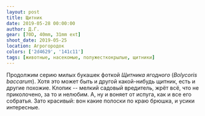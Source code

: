```yaml
---
layout: post
title: Щитник
date: 2019-05-28 00:00:00
author: Д.Г.
gear: [70D, 40mm, 31mm ext]
shoot_date: 2019-05-25
location: Агрогородок
colors: ['2d4629', '141c11']
tags: [животные, насекомые, полужесткокрылые, щитники]
---
```

Продолжим серию милых букашек фоткой _Щитника ягодного_ (_Вolycoris baccarum_). Хотя это может быть и другой какой-нибудь щитник, есть и другие похожие. Клопик -- мелкий садовый вредитель, жрёт всё, что не приколочено, за то и нелюбим. А, ну и воняет от испуга, как и все его собратья. Зато красивый: вон какие полоски по краю брюшка, и усики интересные.
